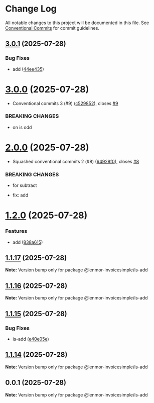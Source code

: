 # Change Log

All notable changes to this project will be documented in this file.
See [Conventional Commits](https://conventionalcommits.org) for commit guidelines.

## [3.0.1](https://github.com/lenmor-invoicesimple/monorepo-test-4/compare/@lenmor-invoicesimple/is-add@3.0.0...@lenmor-invoicesimple/is-add@3.0.1) (2025-07-28)

### Bug Fixes

- add ([44ee435](https://github.com/lenmor-invoicesimple/monorepo-test-4/commit/44ee4353abd0bc14618457e5fa65b013f7d964ac))

# [3.0.0](https://github.com/lenmor-invoicesimple/monorepo-test-4/compare/@lenmor-invoicesimple/is-add@2.0.0...@lenmor-invoicesimple/is-add@3.0.0) (2025-07-28)

- Conventional commits 3 (#9) ([c529852](https://github.com/lenmor-invoicesimple/monorepo-test-4/commit/c529852c5638f16c199b551358c10b0d8c8303d3)), closes [#9](https://github.com/lenmor-invoicesimple/monorepo-test-4/issues/9)

### BREAKING CHANGES

- on is odd

# [2.0.0](https://github.com/lenmor-invoicesimple/monorepo-test-4/compare/@lenmor-invoicesimple/is-add@1.2.0...@lenmor-invoicesimple/is-add@2.0.0) (2025-07-28)

- Squashed conventional commits 2 (#8) ([64928f0](https://github.com/lenmor-invoicesimple/monorepo-test-4/commit/64928f07ccc138b8c7323a2c8d6fbefd24ebe4de)), closes [#8](https://github.com/lenmor-invoicesimple/monorepo-test-4/issues/8)

### BREAKING CHANGES

- for subtract

- fix: add

# [1.2.0](https://github.com/lenmor-invoicesimple/monorepo-test-4/compare/@lenmor-invoicesimple/is-add@1.1.17...@lenmor-invoicesimple/is-add@1.2.0) (2025-07-28)

### Features

- add ([838a615](https://github.com/lenmor-invoicesimple/monorepo-test-4/commit/838a6151c1aa351a8a31bb80b6ffa69eebb6b482))

## [1.1.17](https://github.com/lenmor-invoicesimple/monorepo-test-4/compare/@lenmor-invoicesimple/is-add@1.1.16...@lenmor-invoicesimple/is-add@1.1.17) (2025-07-28)

**Note:** Version bump only for package @lenmor-invoicesimple/is-add

## [1.1.16](https://github.com/lenmor-invoicesimple/monorepo-test-4/compare/@lenmor-invoicesimple/is-add@1.1.15...@lenmor-invoicesimple/is-add@1.1.16) (2025-07-28)

**Note:** Version bump only for package @lenmor-invoicesimple/is-add

## [1.1.15](https://github.com/lenmor-invoicesimple/monorepo-test-4/compare/@lenmor-invoicesimple/is-add@1.1.14...@lenmor-invoicesimple/is-add@1.1.15) (2025-07-28)

### Bug Fixes

- is-add ([e40e05e](https://github.com/lenmor-invoicesimple/monorepo-test-4/commit/e40e05eb02abc8a60f767e300040894b36b514f7))

## [1.1.14](https://github.com/lenmor-invoicesimple/monorepo-test-4/compare/@lenmor-invoicesimple/is-add@0.0.1...@lenmor-invoicesimple/is-add@1.1.14) (2025-07-28)

**Note:** Version bump only for package @lenmor-invoicesimple/is-add

## 0.0.1 (2025-07-28)

**Note:** Version bump only for package @lenmor-invoicesimple/is-add
